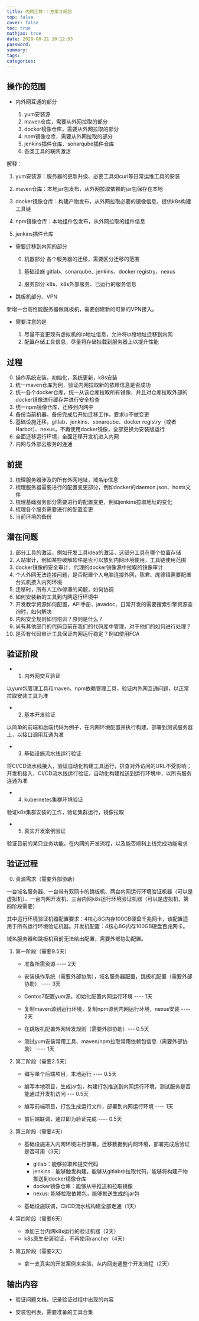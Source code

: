 ```yaml
---
title: 内网迁移-：方案与规划
top: false
cover: false
toc: true
mathjax: true
date: 2020-08-21 10:12:53
password:
summary:
tags:
categories:
---
```


## 操作的范围

* 内外网互通的部分

    1. yum安装源
    2. maven仓库，需要从外网拉取的部分
    3. docker镜像仓库，需要从外网拉取的部分
    4. npm镜像仓库，需要从外网拉取的部分
    5. jenkins插件仓库、sonarqube插件仓库
    6. 各类工具的联网激活

解释：

1. yum安装源：服务器的更新升级、必要工具如curl等日常运维工具的安装

2. maven仓库：本地jar包发布，从外网拉取依赖的jar包保存在本地

3. docker镜像仓库：构建产物发布，从外网拉取必要的镜像信息，提供k8s构建工具链

4. npm镜像仓库：本地组件包发布，从外网拉取的组件信息

5. jenkins插件仓库

* 需要迁移到内网的部分

    0. 机器部分
    各个服务器的迁移，需要区分迁移的范围

    1. 基础设施
    gitlab、sonarqube、jenkins、docker registry、nexus

    2. 服务部分
    k8s、k8s外部服务、已运行的服务信息

* 跳板机部分、VPN

新增一台高性能服务器做跳板机，需要创建新的可靠的VPN接入。

* 需要注意的是

    1. 尽量不变更现有虚拟机的ip地址信息，允许将ip段地址迁移到内网
    2. 配置存储工具信息，尽量将存储挂载到服务器上以提升性能

## 过程

0. 操作系统安装，初始化，系统更新，k8s安装
1. 统一maven仓库为例，验证内网拉取新的依赖信息是否成功
2. 统一各个docker仓库，统一从该仓库拉取所有镜像，并且对仓库拉取外部的docker镜像进行缓存并进行安全检查
3. 统一npm镜像仓库，迁移到内网中
4. 备份当前机器。备份完成后开始迁移工作，要求ip不做变更
5. 基础设施迁移，gitlab、jenkins、sonarqube、docker registry（或者Harbor）、nexus，不再使用docker镜像，全部更换为安装版运行
6. 全面迁移运行环境，全面迁移开发机进入内网
7. 内网与外部云服务的连通

## 前提

1. 梳理服务器涉及的所有外网地址，域名ip信息
2. 梳理服务器需要进行的配置变更部分，例如docker的daemon.json、hosts文件
3. 梳理基础服务部分需要进行的配置变更，例如jenkins拉取地址的变化
4. 梳理各个服务需要进行的配置变更
5. 当前环境的备份

## 潜在问题

1. 部分工具的激活，例如开发工具idea的激活，这部分工具在哪个位置存储
2. 入站审计，例如某些破解软件是否可以放到内网环境使用，工具链使用范围
3. docker镜像的安全审计，代理的docker镜像源中拉取的镜像审计
4. 个人外网无法连接问题，是否配置个人电脑连接外网，陈君、庞德镇需要配置台式机接入内网环境
5. 迁移时，所有人工作停滞的问题，如何协调
6. 如何安装新的工具到内网运行环境中
7. 开发教学资源如何配置，API手册、javadoc、日常开发的需要搜索引擎资源查询时，如何解决
8. 内网安全规则如何培训？原则是什么？
9. 尚有其他部门的代码目前在我们的代码库中管理，对于他们的如何进行处理？
10. 是否有代码审计工具保证内网运行稳定？例如使用FCA 

## 验证阶段

* 1. 内外网交互验证

以yum包管理工具和maven、npm依赖管理工具，验证内外网互通问题，以正常拉取安装工具为准

* 2. 基本开发验证

以简单的前端和后端代码为例子，在内网环境配置并执行构建，部署到测试服务器上，以接口调用互通为准

* 3. 基础设施流水线运行验证

将CI/CD流水线接入，验证自动化构建工具运行，排查对外访问的URL不受影响；开发机接入，CI/CD流水线运行验证，自动化构建推送到运行环境中，以所有服务连通为准

* 4. kubernetes集群环境验证

验证k8s集群安装的工作，验证集群运行，镜像拉取

* 5. 真实开发案例验证

验证目前的某只业务功能，在内网的开发流程，以及能否顺利上线完成功能需求

## 验证过程

0. 资源需求（需要外部协助）

一台域名服务器、一台带有双网卡的跳板机、两台内网运行环境验证机器（可以是虚拟机）、一台内网开发机、三台内网k8s运行环境验证机器（可以是虚拟机，第四阶段需要）

其中运行环境验证机器配置要求：4核心8G内存100GB硬盘千兆网卡，该配置适用于所有运行环境验证机器。开发机配置：4核心8G内存100GB硬盘百兆网卡。

域名服务器和跳板机目前无法给出配置，需要外部协助配置。

1. 第一阶段（需要9.5天）

    - 准备所需资源 ---- 2天

    - 安装操作系统（需要外部协助），域名服务器配置，跳板机配置（需要外部协助） ---- 3天

    - Centos7配置yum源，初始化配置内网运行环境 ---- 1天

    - 复制maven源到运行环境，复制npm源到内网运行环境，nexus安装  ---- 2天

    - 在跳板机配置外网转发规则（需要外部协助）--- 0.5天
    
    - 测试yum安装常用工具、maven/npm拉取常用依赖包信息（需要外部协助）  ---- 1天

2. 第二阶段（需要2.5天）

    - 编写单个后端项目，本地运行   ---- 0.5天

    - 编写本地项目，生成jar包，构建打包推送到内网运行环境，测试服务是否能通过开发机访问  --- 0.5天

    - 编写前端项目，打包生成运行文件，部署到内网运行环境 ---- 1天

    - 前后端联调，通过即为验证完成   ---- 0.5天

3. 第三阶段（需要4天）

    - 基础设施进入内网环境进行部署，迁移数据到内网环境，部署完成后验证是否可用（3天）

        * gitlab：能够拉取和提交代码
        * jenkins：能够触发构建，能够从gitlab中拉取代码，能够将构建产物推送到docker镜像仓库
        * docker镜像仓库：能够从中推送和拉取镜像
        * nexus: 能够拉取依赖包，能够推送生成的jar包

    - 基础设施联调，CI/CD流水线构建全部走通（1天）

4. 第四阶段（需要6天）

    - 添加三台内网k8s运行的验证机器（2天）
    - k8s原生安装验证，不再使用rancher（4天）

5. 第五阶段（需要2天）

    - 拿一支真实的开发案例来实验，从内网走通整个开发流程（2天）

## 输出内容

* 验证问题文档，记录验证过程中出现的内容

* 安装包列表，需要准备的工具合集